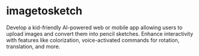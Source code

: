 # imagetosketch
Develop a kid-friendly AI-powered web or mobile app allowing users to upload images and convert them into pencil sketches. Enhance interactivity with features like colorization, voice-activated commands for rotation, translation, and more. 
